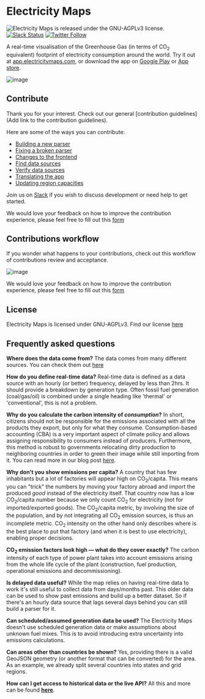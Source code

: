 # Electricity Maps

<img src="https://img.shields.io/github/license/electricitymaps/electricitymaps-contrib-rewrite" alt="Electricity Maps is released under the GNU-AGPLv3 license." /> [![Slack Status](https://slack.electricitymaps.com/badge.svg)](https://slack.electricitymaps.com) [![Twitter Follow](https://img.shields.io/twitter/follow/ElectricityMaps.svg?style=social&label=Follow)](https://twitter.com/ElectricityMaps)

A real-time visualisation of the Greenhouse Gas (in terms of CO<sub>2</sub> equivalent) footprint of electricity consumption around the world. Try it out at [app.electricitymaps.com](https://app.electricitymaps.com), or download the app on [Google Play](https://play.google.com/store/apps/details?id=com.tmrow.electricitymap&utm_source=github) or [App store](https://itunes.apple.com/us/app/electricity-map/id1224594248&utm_source=github).

![image](https://app.electricitymaps.com/images/electricitymap_social_image.png)

## Contribute

Thank you for your interest. Check out our general [contribution guidelines](Add link to the contribution guidelines). 

Here are some of the ways you can contribute:

- [Building a new parser](https://github.com/electricitymap/electricitymap-contrib/wiki/Building-a-new-parser)
- [Fixing a broken parser](https://github.com/electricitymap/electricitymap-contrib/wiki/Fixing-a-broken-parser)
- [Changes to the frontend](https://github.com/electricitymap/electricitymap-contrib/wiki/Changes-to-the-frontend)
- [Find data sources](https://github.com/electricitymap/electricitymap-contrib/wiki/Find-data-sources)
- [Verify data sources](https://github.com/electricitymap/electricitymap-contrib/wiki/Verify-data-sources)
- [Translating the app](https://github.com/electricitymap/electricitymap-contrib/wiki/Translating-electricitymaps.com)
- [Updating region capacities](https://github.com/electricitymap/electricitymap-contrib/wiki/Update-region-capacities)

Join us on [Slack](https://slack.electricitymaps.com) if you wish to discuss development or need help to get started.

We would love your feedback on how to improve the contribution experience, please feel free to fill out this [form](https://forms.gle/VRWvEFwhtnhpzPVX8)

## Contributions workflow

If you wonder what happens to your contributions, check out this workflow of contributions review and acceptance. 

![image](https://github.com/electricitymaps/electricitymaps-contrib/blob/master/EMaps_contrib_workflow.png)

We would love your feedback on how to improve the contribution experience, please feel free to fill out this [form](https://forms.gle/VRWvEFwhtnhpzPVX8)

## License

Electricity Maps is licensed under GNU-AGPLv3. Find our license [here](https://github.com/electricitymaps/electricitymaps-contrib/blob/master/LICENSE.md)

## Frequently asked questions

**Where does the data come from?**
The data comes from many different sources. You can check them out [here](https://github.com/electricityMaps/electricitymaps-contrib/blob/master/DATA_SOURCES.md)

**How do you define real-time data?**
Real-time data is defined as a data source with an hourly (or better) frequency, delayed by less than 2hrs. It should provide a breakdown by generation type. Often fossil fuel generation (coal/gas/oil) is combined under a single heading like 'thermal' or 'conventional', this is not a problem.

**Why do you calculate the carbon intensity of _consumption_?**
In short, citizens should not be responsible for the emissions associated with all the products they export, but only for what they consume.
Consumption-based accounting (CBA) is a very important aspect of climate policy and allows assigning responsibility to consumers instead of producers.
Furthermore, this method is robust to governments relocating dirty production to neighboring countries in order to green their image while still importing from it.
You can read more in our blog post [here](https://electricitymaps.com/blog/flow-tracing/).

**Why don't you show emissions per capita?**
A country that has few inhabitants but a lot of factories will appear high on CO<sub>2</sub>/capita.
This means you can "trick" the numbers by moving your factory abroad and import the produced _good_ instead of the electricity itself.
That country now has a low CO<sub>2</sub>/capita number because we only count CO<sub>2</sub> for electricity (not for imported/exported goods).
The CO<sub>2</sub>/capita metric, by involving the size of the population, and by not integrating all CO<sub>2</sub> emission sources, is thus an incomplete metric.
CO<sub>2</sub> intensity on the other hand only describes where is the best place to put that factory (and when it is best to use electricity), enabling proper decisions.

**CO<sub>2</sub> emission factors look high — what do they cover exactly?**
The carbon intensity of each type of power plant takes into account emissions arising from the whole life cycle of the plant (construction, fuel production, operational emissions and decommissioning).

**Is delayed data useful?**
While the map relies on having real-time data to work it's still useful to collect data from days/months past. This older data can be used to show past emissions and build up a better dataset. So if there's an hourly data source that lags several days behind you can still build a parser for it.

**Can scheduled/assumed generation data be used?**
The Electricity Maps doesn't use scheduled generation data or make assumptions about unknown fuel mixes. This is to avoid introducing extra uncertainty into emissions calculations.

**Can areas other than countries be shown?**
Yes, providing there is a valid GeoJSON geometry (or another format that can be converted) for the area. As an example, we already split several countries into states and grid regions.

**How can I get access to historical data or the live API?**
All this and more can be found **[here](https://electricitymaps.com/)**.
